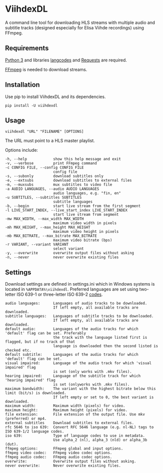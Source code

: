 # ViihdexDL

A command line tool for downloading HLS streams with multiple audio and subtitle tracks (designed especially for Elisa Viihde recordings) using FFmpeg.

## Requirements
[Python 3](https://www.python.org/downloads/) and libraries [langcodes](https://pypi.org/project/langcodes/) and [Requests](https://pypi.org/project/requests/) are required.

[FFmpeg](https://www.ffmpeg.org) is needed to download streams.
## Installation
Use pip to install ViihdexDL and its dependencies.
```
pip install -U viihdexdl
```
## Usage
```
viihdexdl "URL" "FILENAME" [OPTIONS]
```
The URL must point to a HLS master playlist.

Options include:
```
-h, --help            show this help message and exit
-v, --verbose         print FFmpeg command
-c CONFIG FILE, --config CONFIG FILE
                      config file
-s, --subonly         download subtitles only
-e, --extsubs         download subtitles to external files
-m, --muxsubs         mux subtitles to video file
-a AUDIO LANGUAGES, --audio AUDIO LANGUAGES
                      audio languages, e.g. "fin, en"
-u SUBTITLES, --subtitles SUBTITLES
                      subtitle languages
-b, --begin           start live stream from the first segment
-l LIVE_START_INDEX, --live_start_index LIVE_START_INDEX
                      start live stream from segment
-mw MAX_WIDTH, --max_width MAX_WIDTH
                      maximum video width in pixels
-mh MAX_HEIGHT, --max_height MAX_HEIGHT
                      maximum video height in pixels
-mb MAX_BITRATE, --max_bitrate MAX_BITRATE
                      maximum video bitrate (bps)
-r VARIANT, --variant VARIANT
                      select variant
-y, --overwrite       overwrite output files without asking
-n, --never           never overwrite existing files
```
## Settings
Download settings are defined in settings.ini which in Windows systems is located in `%APPDATA%\viihdexdl`.  Preferred languages are set using two-letter ISO 639-1 or three-letter ISO 639-2 [codes](https://en.wikipedia.org/wiki/List_of_ISO_639-1_codes).
```
audio languages:      Languages of audio tracks to be downloaded.
                      If left empty, all available tracks are downloaded.
subtitle languages:   Languages of subtitle tracks to be downloaded.
                      If left empty, all available tracks are downloaded.
default audio:        Languages of the audio tracks for which 'default' flag can be set. Preferably
                      the track with the language listed first is flagged, but if no track of that
                      language is downloaded then the second listed is checked etc.
default subtitle:     Languages of the audio tracks for which 'default' flag can be set.
visual impaired:      Language of the audio track for which 'visual impaired' flag
                      is set (only works with .mkv files).
hearing impaired:     Language of the subtitle track for which 'hearing impaired' flag
                      is set (onlyworks with .mkv files).
maximum bandwidth:    The variant with the highest bitrate below this limit (bit/s) is downloaded.
                      If left empty or set to 0, the best variant is downloaded.
maximum width:        Maximum width (pixels) for video.
maximum height:       Maximum height (pixels) for video.
file extension:       File extension of the output file. Use mkv (preferred) or mp4.
external subtitles    Download subtitles to external files.
rfc 5646 to iso 639:  Convert RFC 5646 language (e.g. nl-NL) tags to ISO 639-1/2 language codes.
iso 639:              Type of language codes to use in metadata.
                      Use alpha_2 (nl), alpha_3 (nld) or alpha_3b (dut).
ffmpeg options:       FFmpeg global and input options.
ffmpeg video codec:   FFmpeg video codec options.
ffmpeg audio codec:   FFmpeg audio codec options.
overwrite:            Overwrite output files without asking.
never overwrite:      Never overwrite existing files.
```
